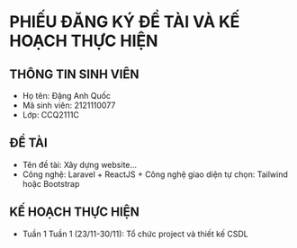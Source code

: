 # PHIẾU ĐĂNG KÝ ĐỀ TÀI VÀ KẾ HOẠCH THỰC HIỆN

## THÔNG TIN SINH VIÊN

- Họ tên: Đặng Anh Quốc
- Mã sinh viên: 2121110077
- Lớp: CCQ2111C

## ĐỀ TÀI

- Tên đề tài: Xây dựng website...
- Công nghệ: Laravel + ReactJS + Công nghệ giao diện tự chọn: Tailwind hoặc Bootstrap

## KẾ HOẠCH THỰC HIỆN

- Tuần 1
  Tuần 1 (23/11-30/11): Tổ chức project và thiết kế CSDL
